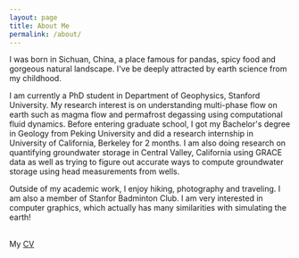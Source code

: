 ```yaml
---
layout: page
title: About Me
permalink: /about/
---
```

<p>I was born in Sichuan, China, a place famous for pandas, spicy food and gorgeous natural landscape. I've be deeply attracted by earth science from my childhood.</p>
<p>I am currently a PhD student in Department of Geophysics, Stanford University. My research interest is on understanding multi-phase flow on earth such as magma flow and permafrost degassing using computational fluid dynamics. Before entering graduate school, I got my Bachelor's degree in Geology from Peking University and did a research internship in University of California, Berkeley for 2 months. I am also doing research on quantifying groundwater storage in Central Valley, California using GRACE data as well as trying to figure out accurate ways to compute groundwater storage using head measurements from wells.</p>
<p>Outside of my academic work, I enjoy hiking, photography and traveling. I am also a member of Stanfor Badminton Club. I am very interested in computer graphics, which actually has many similarities with simulating the earth!</p>
<br>
My <a href="https://www.dropbox.com/s/e7lq4ie071ih6g6/CV_ZihanWei.pdf?dl=0" download="CV_Zihan Wei">CV</a><br>
<br>
